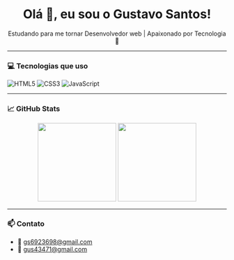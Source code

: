 <h1 align="center">Olá 👋, eu sou o Gustavo Santos!</h1>

<p align="center">
  Estudando para me tornar Desenvolvedor web | Apaixonado por Tecnologia 🚀
</p>

---

### 💻 Tecnologias que uso
![HTML5](https://img.shields.io/badge/HTML5-E34F26?style=flat&logo=html5&logoColor=white)
![CSS3](https://img.shields.io/badge/CSS3-1572B6?style=flat&logo=css3&logoColor=white)
![JavaScript](https://img.shields.io/badge/JavaScript-F7DF1E?style=flat&logo=javascript&logoColor=black)

---

### 📈 GitHub Stats

<div align="center">
  <img height="180em" src="https://github-readme-stats.vercel.app/api?username=TGuSBC&show_icons=true&theme=tokyonight" />
  <img height="180em" src="https://github-readme-stats.vercel.app/api/top-langs/?username=TGuSBC&layout=compact&theme=tokyonight"/>
</div>

---

### 📫 Contato
- 📧 gs6923698@gmail.com
- 📧 gus43471@gmail.com
